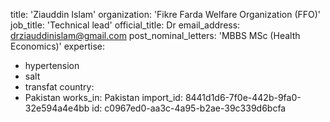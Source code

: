 title: 'Ziauddin Islam'
organization: 'Fikre Farda Welfare Organization (FFO)'
job_title: 'Technical lead'
official_title: Dr
email_address: drziauddinislam@gmail.com
post_nominal_letters: 'MBBS MSc (Health Economics)'
expertise:
  - hypertension
  - salt
  - transfat
country:
  - Pakistan
works_in: Pakistan
import_id: 8441d1d6-7f0e-442b-9fa0-32e594a4e4bb
id: c0967ed0-aa3c-4a95-b2ae-39c339d6bcfa
